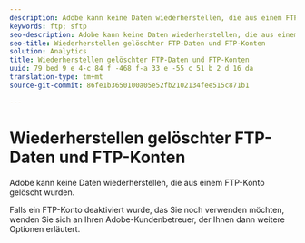 ```yaml
---
description: Adobe kann keine Daten wiederherstellen, die aus einem FTP-Konto gelöscht wurden.
keywords: ftp; sftp
seo-description: Adobe kann keine Daten wiederherstellen, die aus einem FTP-Konto gelöscht wurden.
seo-title: Wiederherstellen gelöschter FTP-Daten und FTP-Konten
solution: Analytics
title: Wiederherstellen gelöschter FTP-Daten und FTP-Konten
uuid: 79 bed 9 e 4-c 84 f -468 f-a 33 e -55 c 51 b 2 d 16 da
translation-type: tm+mt
source-git-commit: 86fe1b3650100a05e52fb2102134fee515c871b1

---
```



# Wiederherstellen gelöschter FTP-Daten und FTP-Konten

Adobe kann keine Daten wiederherstellen, die aus einem FTP-Konto gelöscht wurden.

Falls ein FTP-Konto deaktiviert wurde, das Sie noch verwenden möchten, wenden Sie sich an Ihren Adobe-Kundenbetreuer, der Ihnen dann weitere Optionen erläutert.
